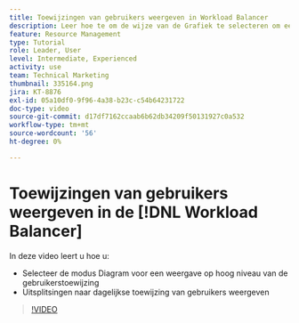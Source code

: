 ```yaml
---
title: Toewijzingen van gebruikers weergeven in Workload Balancer
description: Leer hoe te om de wijze van de Grafiek te selecteren om een mening op hoog niveau van gebruikerstoewijzing te krijgen en gebruikers' dagelijkse toewijzingsonderverdelingen te tonen.
feature: Resource Management
type: Tutorial
role: Leader, User
level: Intermediate, Experienced
activity: use
team: Technical Marketing
thumbnail: 335164.png
jira: KT-8876
exl-id: 05a10df0-9f96-4a38-b23c-c54b64231722
doc-type: video
source-git-commit: d17df7162ccaab6b62db34209f50131927c0a532
workflow-type: tm+mt
source-wordcount: '56'
ht-degree: 0%

---
```


# Toewijzingen van gebruikers weergeven in de [!DNL Workload Balancer]

In deze video leert u hoe u:

* Selecteer de modus Diagram voor een weergave op hoog niveau van de gebruikerstoewijzing
* Uitsplitsingen naar dagelijkse toewijzing van gebruikers weergeven

>[!VIDEO](https://video.tv.adobe.com/v/335164/?quality=12&learn=on&enablevpops)
